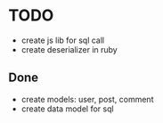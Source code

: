 # TODO

- create js lib for sql call
- create deserializer in ruby

## Done

- create models: user, post, comment
- create data model for sql
